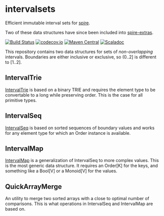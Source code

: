 # intervalsets

Efficient immutable interval sets for [spire](https://github.com/non/spire).

Two of these data structures have since been included into [spire-extras](https://github.com/non/spire/tree/master/extras/src/main/scala/spire/math/extras/interval).

[![Build Status](https://travis-ci.org/rklaehn/intervalset.png)](https://travis-ci.org/rklaehn/intervalset)
[![codecov.io](http://codecov.io/github/rklaehn/intervalset/coverage.svg?branch=master)](http://codecov.io/github/rklaehn/intervalset?branch=master)
[![Maven Central](https://maven-badges.herokuapp.com/maven-central/com.rklaehn/intervalset_2.11/badge.svg)](https://maven-badges.herokuapp.com/maven-central/com.rklaehn/intervalset_2.11)
[![Scaladoc](http://javadoc-badge.appspot.com/com.rklaehn/intervalset_2.11.svg?label=scaladoc)](http://javadoc-badge.appspot.com/com.rklaehn/intervalset_2.11)

This repository contains two data structures for sets of *non-overlapping* intervals. Boundaries are either inclusive or exclusive, so (0..2] is different to [1..2]. 

## IntervalTrie

[IntervalTrie](IntervalTrie.md) is based on a binary TRIE and requires the element type to be convertable to a long while preserving order. This is the case for all primitive types.

## IntervalSeq

[IntervalSeq](IntervalSeq.md) is based on sorted sequences of boundary values and works for any element type for which an Order instance is available.

## IntervalMap

[IntervalMap](IntervalMap.md) is a generalization of IntervalSeq to more complex values. This is the most generic data structure. It requires an Order[K] for the keys, and something like a Bool[V] or a Monoid[V] for the values.

## QuickArrayMerge

An utility to merge two sorted arrays with a close to optimal number of comparisons. This is what operations in IntervalSeq and IntervalMap are based on.
